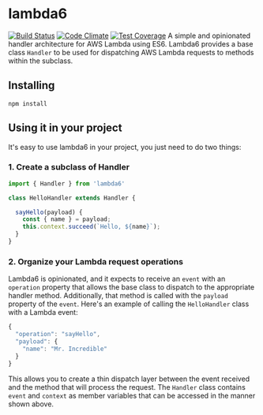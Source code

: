 # lambda6
[![Build Status](https://travis-ci.org/nombers/lambda6.svg)](https://travis-ci.org/nombers/lambda6)
[![Code Climate](https://codeclimate.com/github/nombers/lambda6/badges/gpa.svg)](https://codeclimate.com/github/nombers/lambda6)
[![Test Coverage](https://codeclimate.com/github/nombers/lambda6/badges/coverage.svg)](https://codeclimate.com/github/nombers/lambda6/coverage)
A simple and opinionated handler architecture for AWS Lambda using ES6. Lambda6 provides a base class `Handler` to be used for dispatching AWS Lambda requests to methods within the subclass.

## Installing

`npm install`

## Using it in your project

It's easy to use lambda6 in your project, you just need to do two things:

### 1. Create a subclass of Handler

```javascript
import { Handler } from 'lambda6'

class HelloHandler extends Handler {

  sayHello(payload) {
    const { name } = payload;
    this.context.succeed(`Hello, ${name}`);
  }
}
```

### 2. Organize your Lambda request operations

Lambda6 is opinionated, and it expects to receive an `event` with an `operation` property that allows the base class to dispatch to the appropriate handler method. Additionally, that method is called with the `payload` property of the `event`. Here's an example of calling the `HelloHandler` class with a Lambda event:
```javascript
{
  "operation": "sayHello",
  "payload": {
    "name": "Mr. Incredible"
  }
}
```
This allows you to create a thin dispatch layer between the event received and the method that will process the request. The `Handler` class contains `event` and `context` as member variables that can be accessed in the manner shown above.
